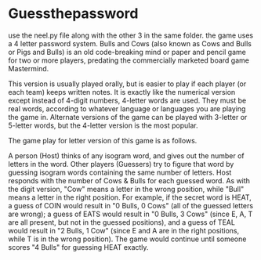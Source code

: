 # Guessthepassword
use the neel.py file along with the other 3 in the same folder.
the game uses a 4 letter password system. 
Bulls and Cows (also known as Cows and Bulls or Pigs and Bulls) is an old code-breaking mind or paper and pencil game for two or more players, predating the commercially marketed board game Mastermind.

This version is usually played orally, but is easier to play if each player (or each team) keeps written notes. It is exactly like the numerical version except instead of 4-digit numbers, 4-letter words are used. They must be real words, according to whatever language or languages you are playing the game in. Alternate versions of the game can be played with 3-letter or 5-letter words, but the 4-letter version is the most popular.

The game play for letter version of this game is as follows.

A person (Host) thinks of any isogram word, and gives out the number of letters in the word.
Other players (Guessers) try to figure that word by guessing isogram words containing the same number of letters.
Host responds with the number of Cows & Bulls for each guessed word. As with the digit version, "Cow" means a letter in the wrong position, while "Bull" means a letter in the right position.
For example, if the secret word is HEAT, a guess of COIN would result in "0 Bulls, 0 Cows" (all of the guessed letters are wrong); a guess of EATS would result in "0 Bulls, 3 Cows" (since E, A, T are all present, but not in the guessed positions), and a guess of TEAL would result in "2 Bulls, 1 Cow" (since E and A are in the right positions, while T is in the wrong position). The game would continue until someone scores "4 Bulls" for guessing HEAT exactly.
